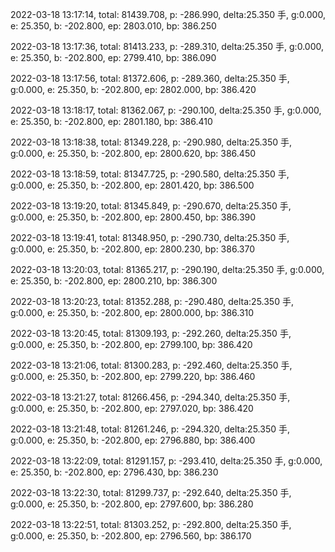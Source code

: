 2022-03-18 13:17:14, total: 81439.708, p: -286.990, delta:25.350 手, g:0.000, e: 25.350, b: -202.800, ep: 2803.010, bp: 386.250

2022-03-18 13:17:36, total: 81413.233, p: -289.310, delta:25.350 手, g:0.000, e: 25.350, b: -202.800, ep: 2799.410, bp: 386.090

2022-03-18 13:17:56, total: 81372.606, p: -289.360, delta:25.350 手, g:0.000, e: 25.350, b: -202.800, ep: 2802.000, bp: 386.420

2022-03-18 13:18:17, total: 81362.067, p: -290.100, delta:25.350 手, g:0.000, e: 25.350, b: -202.800, ep: 2801.180, bp: 386.410

2022-03-18 13:18:38, total: 81349.228, p: -290.980, delta:25.350 手, g:0.000, e: 25.350, b: -202.800, ep: 2800.620, bp: 386.450

2022-03-18 13:18:59, total: 81347.725, p: -290.580, delta:25.350 手, g:0.000, e: 25.350, b: -202.800, ep: 2801.420, bp: 386.500

2022-03-18 13:19:20, total: 81345.849, p: -290.670, delta:25.350 手, g:0.000, e: 25.350, b: -202.800, ep: 2800.450, bp: 386.390

2022-03-18 13:19:41, total: 81348.950, p: -290.730, delta:25.350 手, g:0.000, e: 25.350, b: -202.800, ep: 2800.230, bp: 386.370

2022-03-18 13:20:03, total: 81365.217, p: -290.190, delta:25.350 手, g:0.000, e: 25.350, b: -202.800, ep: 2800.210, bp: 386.300

2022-03-18 13:20:23, total: 81352.288, p: -290.480, delta:25.350 手, g:0.000, e: 25.350, b: -202.800, ep: 2800.000, bp: 386.310

2022-03-18 13:20:45, total: 81309.193, p: -292.260, delta:25.350 手, g:0.000, e: 25.350, b: -202.800, ep: 2799.100, bp: 386.420

2022-03-18 13:21:06, total: 81300.283, p: -292.460, delta:25.350 手, g:0.000, e: 25.350, b: -202.800, ep: 2799.220, bp: 386.460

2022-03-18 13:21:27, total: 81266.456, p: -294.340, delta:25.350 手, g:0.000, e: 25.350, b: -202.800, ep: 2797.020, bp: 386.420

2022-03-18 13:21:48, total: 81261.246, p: -294.320, delta:25.350 手, g:0.000, e: 25.350, b: -202.800, ep: 2796.880, bp: 386.400

2022-03-18 13:22:09, total: 81291.157, p: -293.410, delta:25.350 手, g:0.000, e: 25.350, b: -202.800, ep: 2796.430, bp: 386.230

2022-03-18 13:22:30, total: 81299.737, p: -292.640, delta:25.350 手, g:0.000, e: 25.350, b: -202.800, ep: 2797.600, bp: 386.280

2022-03-18 13:22:51, total: 81303.252, p: -292.800, delta:25.350 手, g:0.000, e: 25.350, b: -202.800, ep: 2796.560, bp: 386.170